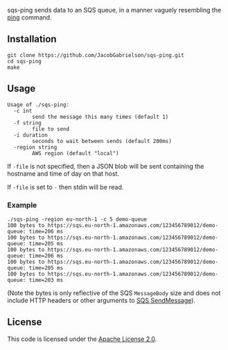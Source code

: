 sqs-ping sends data to an SQS queue, in a manner vaguely resembling
the [ping](https://en.wikipedia.org/wiki/Ping_(networking_utility))
command.

## Installation

```
git clone https://github.com/JacobGabrielson/sqs-ping.git
cd sqs-ping
make
```

## Usage

```
Usage of ./sqs-ping:
  -c int
    	send the message this many times (default 1)
  -f string
    	file to send
  -i duration
    	seconds to wait between sends (default 200ms)
  -region string
    	AWS region (default "local")
```

If `-file` is not specified, then a JSON blob will be sent containing
the hostname and time of day on that host. 

If `-file` is set to `-` then stdin will be read.

### Example

```
./sqs-ping -region eu-north-1 -c 5 demo-queue
100 bytes to https://sqs.eu-north-1.amazonaws.com/123456789012/demo-queue: time=206 ms
100 bytes to https://sqs.eu-north-1.amazonaws.com/123456789012/demo-queue: time=205 ms
100 bytes to https://sqs.eu-north-1.amazonaws.com/123456789012/demo-queue: time=206 ms
100 bytes to https://sqs.eu-north-1.amazonaws.com/123456789012/demo-queue: time=205 ms
100 bytes to https://sqs.eu-north-1.amazonaws.com/123456789012/demo-queue: time=203 ms
```

(Note the bytes is only reflective of the SQS `MessageBody` size and
does not include HTTP headers or other arguments to [SQS
SendMessage](https://docs.aws.amazon.com/AWSSimpleQueueService/latest/APIReference/API_SendMessage.html)).

## License

This code is licensed under the [Apache License 2.0](LICENSE.txt).

